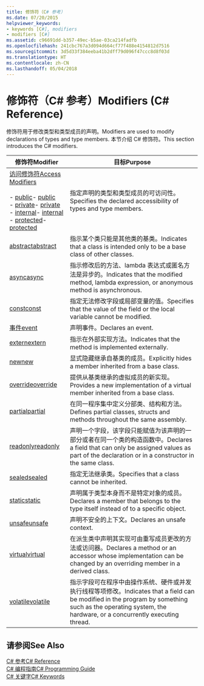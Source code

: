 ```yaml
---
title: 修饰符（C# 参考）
ms.date: 07/20/2015
helpviewer_keywords:
- keywords [C#], modifiers
- modifiers [C#]
ms.assetid: c96691dd-b357-49ec-b5ae-03ca214fadfb
ms.openlocfilehash: 241cbc767a3d094d664cf77f488e4154812d7516
ms.sourcegitcommit: 3d5d33f384eeba41b2dff79d096f47ccc8d8f03d
ms.translationtype: HT
ms.contentlocale: zh-CN
ms.lasthandoff: 05/04/2018
---
```

# <a name="modifiers-c-reference"></a><span data-ttu-id="86822-102">修饰符（C# 参考）</span><span class="sxs-lookup"><span data-stu-id="86822-102">Modifiers (C# Reference)</span></span>
<span data-ttu-id="86822-103">修饰符用于修改类型和类型成员的声明。</span><span class="sxs-lookup"><span data-stu-id="86822-103">Modifiers are used to modify declarations of types and type members.</span></span> <span data-ttu-id="86822-104">本节介绍 C# 修饰符。</span><span class="sxs-lookup"><span data-stu-id="86822-104">This section introduces the C# modifiers.</span></span>  
  
|<span data-ttu-id="86822-105">修饰符</span><span class="sxs-lookup"><span data-stu-id="86822-105">Modifier</span></span>|<span data-ttu-id="86822-106">目标</span><span class="sxs-lookup"><span data-stu-id="86822-106">Purpose</span></span>|  
|--------------|-------------|  
|[<span data-ttu-id="86822-107">访问修饰符</span><span class="sxs-lookup"><span data-stu-id="86822-107">Access Modifiers</span></span>](../../../csharp/language-reference/keywords/access-modifiers.md)<br /><br /> <span data-ttu-id="86822-108">-   [public](../../../csharp/language-reference/keywords/public.md)</span><span class="sxs-lookup"><span data-stu-id="86822-108">-   [public](../../../csharp/language-reference/keywords/public.md)</span></span><br /><span data-ttu-id="86822-109">-   [private](../../../csharp/language-reference/keywords/private.md)</span><span class="sxs-lookup"><span data-stu-id="86822-109">-   [private](../../../csharp/language-reference/keywords/private.md)</span></span><br /><span data-ttu-id="86822-110">-   [internal](../../../csharp/language-reference/keywords/internal.md)</span><span class="sxs-lookup"><span data-stu-id="86822-110">-   [internal](../../../csharp/language-reference/keywords/internal.md)</span></span><br /><span data-ttu-id="86822-111">-   [protected](../../../csharp/language-reference/keywords/protected.md)</span><span class="sxs-lookup"><span data-stu-id="86822-111">-   [protected](../../../csharp/language-reference/keywords/protected.md)</span></span>|<span data-ttu-id="86822-112">指定声明的类型和类型成员的可访问性。</span><span class="sxs-lookup"><span data-stu-id="86822-112">Specifies the declared accessibility of types and type members.</span></span>|  
|[<span data-ttu-id="86822-113">abstract</span><span class="sxs-lookup"><span data-stu-id="86822-113">abstract</span></span>](../../../csharp/language-reference/keywords/abstract.md)|<span data-ttu-id="86822-114">指示某个类只能是其他类的基类。</span><span class="sxs-lookup"><span data-stu-id="86822-114">Indicates that a class is intended only to be a base class of other classes.</span></span>|  
|[<span data-ttu-id="86822-115">async</span><span class="sxs-lookup"><span data-stu-id="86822-115">async</span></span>](../../../csharp/language-reference/keywords/async.md)|<span data-ttu-id="86822-116">指示修改后的方法、lambda 表达式或匿名方法是异步的。</span><span class="sxs-lookup"><span data-stu-id="86822-116">Indicates that the modified method, lambda expression, or anonymous method is asynchronous.</span></span>|  
|[<span data-ttu-id="86822-117">const</span><span class="sxs-lookup"><span data-stu-id="86822-117">const</span></span>](../../../csharp/language-reference/keywords/const.md)|<span data-ttu-id="86822-118">指定无法修改字段或局部变量的值。</span><span class="sxs-lookup"><span data-stu-id="86822-118">Specifies that the value of the field or the local variable cannot be modified.</span></span>|  
|[<span data-ttu-id="86822-119">事件</span><span class="sxs-lookup"><span data-stu-id="86822-119">event</span></span>](../../../csharp/language-reference/keywords/event.md)|<span data-ttu-id="86822-120">声明事件。</span><span class="sxs-lookup"><span data-stu-id="86822-120">Declares an event.</span></span>|  
|[<span data-ttu-id="86822-121">extern</span><span class="sxs-lookup"><span data-stu-id="86822-121">extern</span></span>](../../../csharp/language-reference/keywords/extern.md)|<span data-ttu-id="86822-122">指示在外部实现方法。</span><span class="sxs-lookup"><span data-stu-id="86822-122">Indicates that the method is implemented externally.</span></span>|  
|[<span data-ttu-id="86822-123">new</span><span class="sxs-lookup"><span data-stu-id="86822-123">new</span></span>](../../../csharp/language-reference/keywords/new.md)|<span data-ttu-id="86822-124">显式隐藏继承自基类的成员。</span><span class="sxs-lookup"><span data-stu-id="86822-124">Explicitly hides a member inherited from a base class.</span></span>|  
|[<span data-ttu-id="86822-125">override</span><span class="sxs-lookup"><span data-stu-id="86822-125">override</span></span>](../../../csharp/language-reference/keywords/override.md)|<span data-ttu-id="86822-126">提供从基类继承的虚拟成员的新实现。</span><span class="sxs-lookup"><span data-stu-id="86822-126">Provides a new implementation of a virtual member inherited from a base class.</span></span>|  
|[<span data-ttu-id="86822-127">partial</span><span class="sxs-lookup"><span data-stu-id="86822-127">partial</span></span>](../../../csharp/language-reference/keywords/partial-type.md)|<span data-ttu-id="86822-128">在同一程序集中定义分部类、结构和方法。</span><span class="sxs-lookup"><span data-stu-id="86822-128">Defines partial classes, structs and methods throughout the same assembly.</span></span>|  
|[<span data-ttu-id="86822-129">readonly</span><span class="sxs-lookup"><span data-stu-id="86822-129">readonly</span></span>](../../../csharp/language-reference/keywords/readonly.md)|<span data-ttu-id="86822-130">声明一个字段，该字段只能赋值为该声明的一部分或者在同一个类的构造函数中。</span><span class="sxs-lookup"><span data-stu-id="86822-130">Declares a field that can only be assigned values as part of the declaration or in a constructor in the same class.</span></span>|  
|[<span data-ttu-id="86822-131">sealed</span><span class="sxs-lookup"><span data-stu-id="86822-131">sealed</span></span>](../../../csharp/language-reference/keywords/sealed.md)|<span data-ttu-id="86822-132">指定无法继承类。</span><span class="sxs-lookup"><span data-stu-id="86822-132">Specifies that a class cannot be inherited.</span></span>|  
|[<span data-ttu-id="86822-133">static</span><span class="sxs-lookup"><span data-stu-id="86822-133">static</span></span>](../../../csharp/language-reference/keywords/static.md)|<span data-ttu-id="86822-134">声明属于类型本身而不是特定对象的成员。</span><span class="sxs-lookup"><span data-stu-id="86822-134">Declares a member that belongs to the type itself instead of to a specific object.</span></span>|  
|[<span data-ttu-id="86822-135">unsafe</span><span class="sxs-lookup"><span data-stu-id="86822-135">unsafe</span></span>](../../../csharp/language-reference/keywords/unsafe.md)|<span data-ttu-id="86822-136">声明不安全的上下文。</span><span class="sxs-lookup"><span data-stu-id="86822-136">Declares an unsafe context.</span></span>|  
|[<span data-ttu-id="86822-137">virtual</span><span class="sxs-lookup"><span data-stu-id="86822-137">virtual</span></span>](../../../csharp/language-reference/keywords/virtual.md)|<span data-ttu-id="86822-138">在派生类中声明其实现可由重写成员更改的方法或访问器。</span><span class="sxs-lookup"><span data-stu-id="86822-138">Declares a method or an accessor whose implementation can be changed by an overriding member in a derived class.</span></span>|  
|[<span data-ttu-id="86822-139">volatile</span><span class="sxs-lookup"><span data-stu-id="86822-139">volatile</span></span>](../../../csharp/language-reference/keywords/volatile.md)|<span data-ttu-id="86822-140">指示字段可在程序中由操作系统、硬件或并发执行线程等项修改。</span><span class="sxs-lookup"><span data-stu-id="86822-140">Indicates that a field can be modified in the program by something such as the operating system, the hardware, or a concurrently executing thread.</span></span>|  
  
## <a name="see-also"></a><span data-ttu-id="86822-141">请参阅</span><span class="sxs-lookup"><span data-stu-id="86822-141">See Also</span></span>  
 [<span data-ttu-id="86822-142">C# 参考</span><span class="sxs-lookup"><span data-stu-id="86822-142">C# Reference</span></span>](../../../csharp/language-reference/index.md)  
 [<span data-ttu-id="86822-143">C# 编程指南</span><span class="sxs-lookup"><span data-stu-id="86822-143">C# Programming Guide</span></span>](../../../csharp/programming-guide/index.md)  
 [<span data-ttu-id="86822-144">C# 关键字</span><span class="sxs-lookup"><span data-stu-id="86822-144">C# Keywords</span></span>](../../../csharp/language-reference/keywords/index.md)
